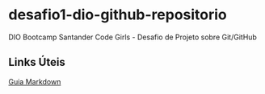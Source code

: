 # desafio1-dio-github-repositorio
DIO Bootcamp Santander Code Girls - Desafio de Projeto sobre Git/GitHub

## Links Úteis
[Guia Markdown](https://www.markdownguide.org/getting-started/)

